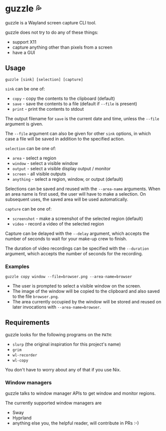 guzzle 💦
=========

guzzle is a Wayland screen capture CLI tool.

guzzle does not try to do any of these things:
- support X11
- capture anything other than pixels from a screen
- have a GUI

## Usage

```
guzzle [sink] [selection] [capture]
```
`sink` can be one of:
- `copy` - copy the contents to the clipboard (default)
- `save` - save the contents to a file (default if `--file` is present)
- `print` - print the contents to stdout

The output filename for `save` is the current date and time, unless the `--file` argument is given.

The `--file` argument can also be given for other `sink` options, in which case a file will be saved in addition to the specified action.

`selection` can be one of:
- `area` - select a region
- `window` - select a visible window
- `output` - select a visible display output / monitor
- `screen` - all visible outputs
- `anything` - select a region, window, or output (default)

Selections can be saved and reused with the `--area-name` arguments. When an area name is first used, the user will have to make a selection. On subsequent uses, the saved area will be used automatically.

`capture` can be one of:
- `screenshot` - make a screenshot of the selected region (default)
- `video` - record a video of the selected region

Capture can be delayed with the `--delay` argument, which accepts the number of seconds to wait for your make-up crew to finish.

The duration of video recordings can be specified with the `--duration` argument, which accepts the number of seconds for the recording.

### Examples

```
guzzle copy window --file=browser.png --area-name=browser
```
- The user is prompted to select a visible window on the screen.
- The image of the window will be copied to the clipboard and also saved to the file `browser.png`.
- The area currently occupied by the window will be stored and reused on later invocations with `--area-name=browser`.

## Requirements

guzzle looks for the following programs on the `PATH`:
- `slurp` (the original inspiration for this project's name)
- `grim`
- `wl-recorder`
- `wl-copy`

You don't have to worry about any of that if you use Nix.

### Window managers

guzzle talks to window manager APIs to get window and monitor regions.

The currently supported window managers are
- Sway
- Hyprland
- anything else you, the helpful reader, will contribute in PRs :-)
